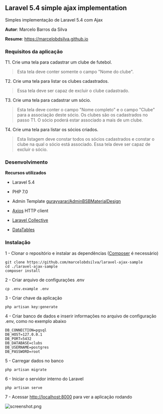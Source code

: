 ## Laravel 5.4 simple ajax implementation

Simples implementação de Laravel 5.4 com Ajax

**Autor**: Marcelo Barros da Silva

**Resume**: https://marcelobdsilva.github.io


### Requisitos da aplicação

T1. Crie uma tela para cadastrar um clube de futebol.
   > Esta tela deve conter somente o campo "Nome do clube".

T2. Crie uma tela para listar os clubes cadastrados.
   > Essa tela deve ser capaz de excluir o clube cadastrado.

T3. Crie uma tela para cadastrar um sócio.
   > Esta tela deve conter o campo "Nome completo" e o campo "Clube" 
para a associação deste sócio. Os clubes são os cadastrados no passo T1.
   > O sócio poderá estar associado a mais de um clube.

T4. Crie uma tela para listar os sócios criados.
   > Esta listagem deve constar todos os sócios cadastrados e constar o 
clube na qual o sócio está associado.
   > Essa tela deve ser capaz de excluir o sócio.
 
 
### Desenvolvimento
 
 **Recursos utilizados**
 
 - Laravel 5.4
 
 - PHP 7.0
 
 - Admin Template [gurayyarar/AdminBSBMaterialDesign](https://github.com/gurayyarar/AdminBSBMaterialDesign)
 
 - [Axios](https://github.com/mzabriskie/axios) HTTP client
 
 - [Laravel Collective](https://laravelcollective.com/docs/5.4/html)
 
 - [DataTables](https://datatables.net)
 
### Instalação
 
1 - Clonar o repositório e instalar as dependências ([Composer](https://getcomposer.org/download) é necessário)

```
git clone https://github.com/marcelobdsilva/laravel-ajax-sample
cd ./laravel-ajax-sample
composer install
```
 
2 - Criar arquivo de configurações .env

```
cp .env.example .env
```
 
3 - Criar chave da aplicação

```
php artisan key:generate
```
 
4 - Criar banco de dados e inserir informações no arquivo de configuração .env, como no exemplo abaixo
 
```
DB_CONNECTION=pgsql
DB_HOST=127.0.0.1
DB_PORT=5432
DB_DATABASE=clubs
DB_USERNAME=postgres
DB_PASSWORD=root
```
 
5 - Carregar dados no banco

```
php artisan migrate
```

6 - Iniciar o servidor interno do Laravel
 
```
php artisan serve
```
 
7 - Acessar [http://localhost:8000](http://localhost:8000) para ver a aplicação rodando
 
 ![screenshot.png](https://github.com/marcelobdsilva/laravel-ajax-sample/blob/master/public/images/screenshot.png?raw=true)
